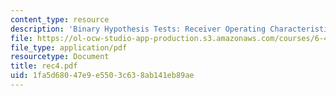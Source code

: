 ```yaml
---
content_type: resource
description: 'Binary Hypothesis Tests: Receiver Operating Characteristic (ROC)'
file: https://ol-ocw-studio-app-production.s3.amazonaws.com/courses/6-432-stochastic-processes-detection-and-estimation-spring-2004/1fa5d68047e9e5503c638ab141eb89ae_rec4.pdf
file_type: application/pdf
resourcetype: Document
title: rec4.pdf
uid: 1fa5d680-47e9-e550-3c63-8ab141eb89ae
---
```

